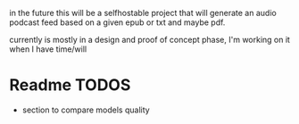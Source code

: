 in the future this will be a selfhostable project that will generate an audio podcast feed based on a given epub or txt and maybe pdf.

currently is mostly in a design and proof of concept phase, I'm working on it when I have time/will


# Readme TODOS
* section to compare models quality
